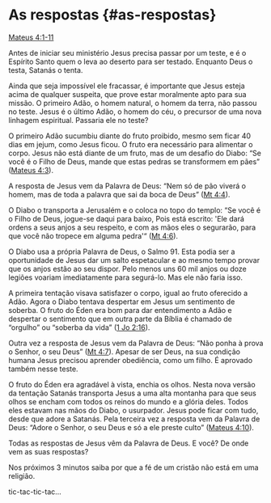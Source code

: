 # As respostas {#as-respostas}

[Mateus 4:1-11](http://bibliaonline.com.br/acf/mt/4/1-11)

Antes de iniciar seu ministério Jesus precisa passar por um teste, e é o Espírito Santo quem o leva ao deserto para ser testado. Enquanto Deus o testa, Satanás o tenta.

Ainda que seja impossível ele fracassar, é importante que Jesus esteja acima de qualquer suspeita, que prove estar moralmente apto para sua missão. O primeiro Adão, o homem natural, o homem da terra, não passou no teste. Jesus é o último Adão, o homem do céu, o precursor de uma nova linhagem espiritual. Passaria ele no teste?

O primeiro Adão sucumbiu diante do fruto proibido, mesmo sem ficar 40 dias em jejum, como Jesus ficou. O fruto era necessário para alimentar o corpo. Jesus não está diante de um fruto, mas de um desafio do Diabo: “Se você é o Filho de Deus, mande que estas pedras se transformem em pães” ([Mateus 4:3](http://bibliaonline.com.br/acf/mt/4/3)).

A resposta de Jesus vem da Palavra de Deus: “Nem só de pão viverá o homem, mas de toda a palavra que sai da boca de Deus” ([Mt 4:4](http://bibliaonline.com.br/acf/mt/4/4)).

O Diabo o transporta a Jerusalém e o coloca no topo do templo: “Se você é o Filho de Deus, jogue-se daqui para baixo, Pois está escrito: &#039;Ele dará ordens a seus anjos a seu respeito, e com as mãos eles o segurarão, para que você não tropece em alguma pedra&#039;“ ([Mt 4:6](http://bibliaonline.com.br/acf/mt/4/6)).

O Diabo usa a própria Palavra de Deus, o Salmo 91\. Esta podia ser a oportunidade de Jesus dar um salto espetacular e ao mesmo tempo provar que os anjos estão ao seu dispor. Pelo menos uns 60 mil anjos ou doze legiões voariam imediatamente para segurá-lo. Mas ele não faria isso.

A primeira tentação visava satisfazer o corpo, igual ao fruto oferecido a Adão. Agora o Diabo tentava despertar em Jesus um sentimento de soberba. O fruto do Éden era bom para dar entendimento a Adão e despertar o sentimento que em outra parte da Bíblia é chamado de “orgulho” ou “soberba da vida” ([1 Jo 2:16](http://bibliaonline.com.br/acf/1jo/2/16)).

Outra vez a resposta de Jesus vem da Palavra de Deus: “Não ponha à prova o Senhor, o seu Deus” ([Mt 4:7](http://bibliaonline.com.br/acf/mt/4/7)). Apesar de ser Deus, na sua condição humana Jesus precisou aprender obediência, como um filho. É aprovado também nesse teste.

O fruto do Éden era agradável à vista, enchia os olhos. Nesta nova versão da tentação Satanás transporta Jesus a uma alta montanha para que seus olhos se encham com todos os reinos do mundo e a glória deles. Todos eles estavam nas mãos do Diabo, o usurpador. Jesus pode ficar com tudo, desde que adore a Satanás. Pela terceira vez a resposta vem da Palavra de Deus: “Adore o Senhor, o seu Deus e só a ele preste culto” ([Mateus 4:10](http://bibliaonline.com.br/acf/mt/4/10)).

Todas as respostas de Jesus vêm da Palavra de Deus. E você? De onde vem as suas respostas?

Nos próximos 3 minutos saiba por que a fé de um cristão não está em uma religião.

tic-tac-tic-tac...